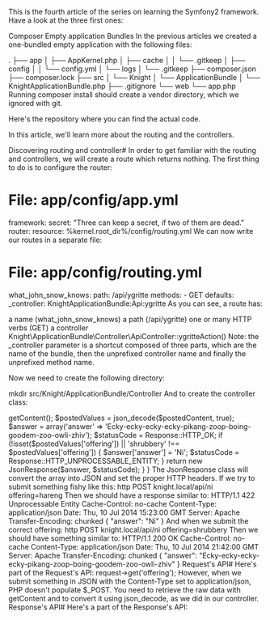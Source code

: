 This is the fourth article of the series on learning the Symfony2 framework. Have a look at the three first ones:

Composer
Empty application
Bundles
In the previous articles we created a one-bundled empty application with the following files:

.
├── app
│   ├── AppKernel.php
│   ├── cache
│   │   └── .gitkeep
│   ├── config
│   │   └── config.yml
│   └── logs
│       └── .gitkeep
├── composer.json
├── composer.lock
├── src
│   └── Knight
│       └── ApplicationBundle
│           └── KnightApplicationBundle.php
├── .gitignore
└── web
    └── app.php
Running composer install should create a vendor directory, which we ignored with git.

Here's the repository where you can find the actual code.

In this article, we'll learn more about the routing and the controllers.

Discovering routing and controller#
In order to get familiar with the routing and controllers, we will create a route which returns nothing. The first thing to do is to configure the router:

# File: app/config/app.yml
framework:
    secret: "Three can keep a secret, if two of them are dead."
    router:
        resource: %kernel.root_dir%/config/routing.yml
We can now write our routes in a separate file:

# File: app/config/routing.yml
what_john_snow_knows:
    path: /api/ygritte
    methods:
        - GET
    defaults:
        _controller: KnightApplicationBundle:Api:ygritte
As you can see, a route has:

a name (what_john_snow_knows)
a path (/api/ygritte)
one or many HTTP verbs (GET)
a controller Knight\ApplicationBundle\Controller\ApiController::ygritteAction()
Note: the _controller parameter is a shortcut composed of three parts, which are the name of the bundle, then the unprefixed controller name and finally the unprefixed method name.

Now we need to create the following directory:

mkdir src/Knight/ApplicationBundle/Controller
And to create the controller class:

<?php
// File: src/Knight/ApplicationBundle/Controller/ApiController.php

namespace Knight\ApplicationBundle\Controller;

use Symfony\Bundle\FrameworkBundle\Controller\Controller;
use Symfony\Component\HttpFoundation\Request;
use Symfony\Component\HttpFoundation\Response;

class ApiController extends Controller
{
    public function ygritteAction(Request $request)
    {
        return new Response('', Response::HTTP_NO_CONTENT);
    }
}
To test it, I'd advise you to use a HTTP client. Let's install HTTPie, the CLI HTTP client:

sudo apt-get install python-pip
sudo pip install --upgrade httpie
We can now test our webservice:

http GET knight.local/api/ygritte
The first line should be HTTP/1.1 204 No Content.

Posting data#
Our scrum master and product owner managed to write a user story for us:

As a Knight of Ni
I want a webservice which says "ni"
In order to get a shrubbery
This means we're going to need the following route:

# File: app/config/routing.yml
ni:
    path: /api/ni
    methods:
        - POST
    defaults:
        _controller: KnightApplicationBundle:Api:ni
Our controller will retrieve the posted value (named offering), check if it is a shrubbery and send back a response containing either Ni (on error) or Ecky-ecky-ecky-ecky-pikang-zoop-boing-goodem-zoo-owli-zhiv (on success):

<?php
// File: src/Knight/ApplicationBundle/Controller/ApiController.php

namespace Knight\ApplicationBundle\Controller;

use Symfony\Bundle\FrameworkBundle\Controller\Controller;
use Symfony\Component\HttpFoundation\Request;
use Symfony\Component\HttpFoundation\Response;
use Symfony\Component\HttpFoundation\JsonResponse;

class ApiController extends Controller
{
    public function niAction(Request $request)
    {
        $postedContent = $request->getContent();
        $postedValues = json_decode($postedContent, true);

        $answer = array('answer' => 'Ecky-ecky-ecky-ecky-pikang-zoop-boing-goodem-zoo-owli-zhiv');
        $statusCode = Response::HTTP_OK;
        if (!isset($postedValues['offering']) || 'shrubbery' !== $postedValues['offering']) {
            $answer['answer'] = 'Ni';
            $statusCode = Response::HTTP_UNPROCESSABLE_ENTITY;
        }

        return new JsonResponse($answer, $statusCode);
    }
}
The JsonResponse class will convert the array into JSON and set the proper HTTP headers.

If we try to submit something fishy like this:

http POST knight.local/api/ni offering=hareng
Then we should have a response similar to:

HTTP/1.1 422 Unprocessable Entity
Cache-Control: no-cache
Content-Type: application/json
Date: Thu, 10 Jul 2014 15:23:00 GMT
Server: Apache
Transfer-Encoding: chunked

{
    "answer": "Ni"
}
And when we submit the correct offering:

http POST knight.local/api/ni offering=shrubbery
Then we should have something similar to:

HTTP/1.1 200 OK
Cache-Control: no-cache
Content-Type: application/json
Date: Thu, 10 Jul 2014 21:42:00 GMT
Server: Apache
Transfer-Encoding: chunked

{
    "answer": "Ecky-ecky-ecky-ecky-pikang-zoop-boing-goodem-zoo-owli-zhiv"
}
Request's API#
Here's part of the Request's API:

<?php

namespace Symfony\Component\HttpFoundation;

class Request
{
    public $request; // Request body parameters ($_POST)
    public $query; // Query string parameters ($_GET)
    public $files; // Uploaded files ($_FILES)
    public $cookies; // $_COOKIE
    public $headers; // Taken from $_SERVER

    public static function createFromGlobals():
    public static function create(
        $uri,
        $method = 'GET',
        $parameters = array(),
        $cookies = array(),
        $files = array(),
        $server = array(),
        $content = null
    );

    public function getContent($asResource = false);
}
We used createFromGlobals in our front controller (web/app.php), it does excalty what it says: it initializes the Request from the PHP superglobals ($_POST, $_GET, etc).

The create method is really handful in tests as we won't need to override the values in PHP's superglobals.

The attributes here listed are all instances of Symfony\Component\HttpFoundation\ParameterBag, which is like an object oriented array with set, has and get methods (amongst others).

When you submit a form, your browser automatically sets the HTTP request's header Content-Type to application/x-www-form-urlencoded, and the form values are sent in the request's content like this:

offering=hareng
PHP understands this and will put the values in the $_POST superglobal. This mean you could retrieve it like this:

$request->request->get('offering');
However, when we submit something in JSON with the Content-Type set to application/json, PHP doesn't populate $_POST. You need to retrieve the raw data with getContent and to convert it using json_decode, as we did in our controller.

Response's API#
Here's a part of the Response's API:

<?php

namespace Symfony\Component\HttpFoundation;

class Response
{
    const HTTP_OK = 200;
    const HTTP_CREATED = 201;
    const HTTP_NO_CONTENT = 204;
    const HTTP_UNAUTHORIZED = 401;
    const HTTP_FORBIDDEN = 403;
    const HTTP_NOT_FOUND = 404;
    const HTTP_UNPROCESSABLE_ENTITY = 422; // RFC4918

    public $headers; // @var Symfony\Component\HttpFoundation\ResponseHeaderBag

    public function __construct($content = '', $status = 200, $headers = array())

    public function getContent();
    public function getStatusCode();

    public function isSuccessful();
}
There's a lot of HTTP status code constants, so I've selected only those I'd use the most.

You can set and get the Response's headers via a public property which is also a ParameterBag.

The constructor allows you to set the content, status code and headers.

The three other methods are mostly used in tests. There's a lot of is methods to check the type of the request, but usually you'll just want to make sure the response is successful.

You can find other types of responses:

JsonResponse: sets the Content-Type and converts the content into JSON
BinaryFileResponse: sets headers and attaches a file to the response
RedirectResponse: sets the target location for a redirection
StreamedResponse: useful for streaming large files
Conclusion#
Symfony2 is an HTTP framework which primary's public API are the controllers: those receive a Request as parameter and return a Response. All you have to do is to create a controller, write some configuration in order to link it to an URL and you're done!

Do not forget to commit your work:

git add -A
git commit -m 'Created Ni route and controller'
The next article should be about tests: stay tuned!

Next articles#

5: Tests
Conclusion
Previous articles#

1: Composer
2: Empty application
3: Bundles
Tags:

Symfony2 Technical Learn Symfony2 Series